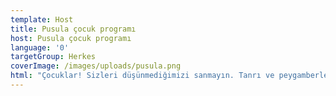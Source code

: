 ```yaml
---
template: Host
title: Pusula çocuk programı
host: Pusula çocuk programı
language: '0'
targetGroup: Herkes
coverImage: /images/uploads/pusula.png
html: "Çocuklar! Sizleri düşünmediğimizi sanmayın. Tanrı ve peygamberler\r hakkında birbirinden ilgi çekici hikayeler, kuklalar eşliğinde ilahiler\r dinlemek istemez misiniz? Ufuk Abi’nin sunduğu çocuk programımız\r Pusula sadece Kanal Hayat ekranlarında sizlerle. Sakın kaçırmayın."
---
```


